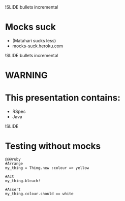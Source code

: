 !SLIDE bullets incremental
# Mocks suck #
* (Matahari sucks less)
* mocks-suck.heroku.com

!SLIDE bullets incremental
# WARNING #
# This presentation contains: #
* RSpec
* Java

!SLIDE
# Testing without mocks #

    @@@ruby
    #Arrange
    my_thing = Thing.new :colour => yellow

    #Act
    my_thing.bleach!

    #Assert
    my_thing.colour.should == white

